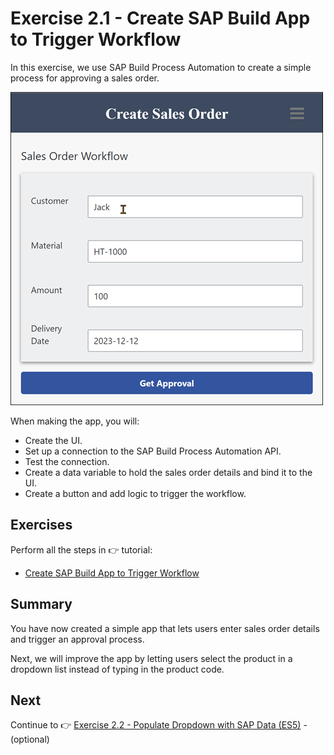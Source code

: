 # Exercise 2.1 - Create SAP Build App to Trigger Workflow
 
In this exercise, we use SAP Build Process Automation to create a simple process for approving a sales order.

![Process](/images/ex2.1/page1-goal.png)

When making the app, you will:

- Create the UI.
- Set up a connection to the SAP Build Process Automation API.
- Test the connection.
- Create a data variable to hold the sales order details and bind it to the UI.
- Create a button and add logic to trigger the workflow. 

## Exercises

Perform all the steps in 👉 tutorial: 

- [Create SAP Build App to Trigger Workflow](https://developers.sap.com/tutorials/build-apps-workflow-trigger.html)


## Summary

You have now created a simple app that lets users enter sales order details and trigger an approval process.

Next, we will improve the app by letting users select the product in a dropdown list instead of typing in the product code.

  

## Next

Continue to 👉 [Exercise 2.2 - Populate Dropdown with SAP Data (ES5)](../ex2.2/README.md) - (optional)